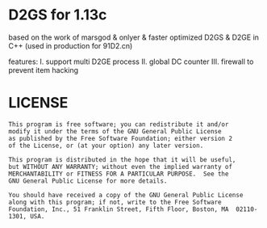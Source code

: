 D2GS for 1.13c
===================================
based on the work of marsgod & onlyer & faster
optimized D2GS & D2GE in C++
(used in production for 91D2.cn)

features:
I. support multi D2GE process
II. global DC counter
III. firewall to prevent item hacking

LICENSE
===================================
	This program is free software; you can redistribute it and/or
	modify it under the terms of the GNU General Public License
	as published by the Free Software Foundation; either version 2
	of the License, or (at your option) any later version.

	This program is distributed in the hope that it will be useful,
	but WITHOUT ANY WARRANTY; without even the implied warranty of
	MERCHANTABILITY or FITNESS FOR A PARTICULAR PURPOSE.  See the
	GNU General Public License for more details.

	You should have received a copy of the GNU General Public License
	along with this program; if not, write to the Free Software
	Foundation, Inc., 51 Franklin Street, Fifth Floor, Boston, MA  02110-1301, USA.
